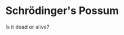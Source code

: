 # Schrödinger's Possum

Is it dead or alive?

<!-- TODO: Is there anything deeper I can pull out of this idea? -->
